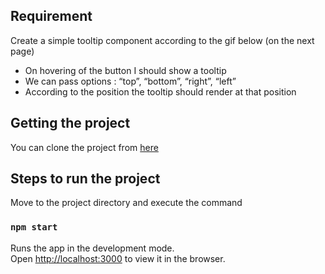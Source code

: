 ## Requirement

Create a simple tooltip component according to the gif below (on the next page)

- On hovering of the button I should show a tooltip
- We can pass options : “top”, “bottom”, “right”, “left”
- According to the position the tooltip should render at that position

## Getting the project

You can clone the project from [here](https://github.com/arunsridher/tooltip.git)

## Steps to run the project

Move to the project directory and execute the command

### `npm start`

Runs the app in the development mode.<br />
Open [http://localhost:3000](http://localhost:3000) to view it in the browser.
